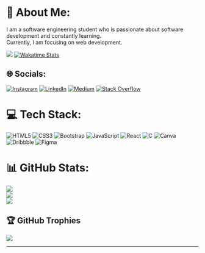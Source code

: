 # 💫 About Me:
I am a software engineering student who is passionate about software development and constantly learning. <br>Currently, I am focusing on web development.

[![](https://visitcount.itsvg.in/api?id=EnesGurbuz1&icon=0&color=7)](https://visitcount.itsvg.in)
[![Wakatime Stats](https://github-readme-stats.vercel.app/api/wakatime?username=EnesGurbuz1)](https://wakatime.com/@EnesGurbuz1)


## 🌐 Socials:
[![Instagram](https://img.shields.io/badge/Instagram-%23E4405F.svg?logo=Instagram&logoColor=white)](https://instagram.com/@ensgrbzzz) [![LinkedIn](https://img.shields.io/badge/LinkedIn-%230077B5.svg?logo=linkedin&logoColor=white)](https://linkedin.com/in/https://www.linkedin.com/in/enesbugragurbuz1/) [![Medium](https://img.shields.io/badge/Medium-12100E?logo=medium&logoColor=white)](https://medium.com/@@enesbugragurbuz1) [![Stack Overflow](https://img.shields.io/badge/-Stackoverflow-FE7A16?logo=stack-overflow&logoColor=white)](https://stackoverflow.com/users/21531629) 

# 💻 Tech Stack:
![HTML5](https://img.shields.io/badge/html5-%23E34F26.svg?style=for-the-badge&logo=html5&logoColor=white) ![CSS3](https://img.shields.io/badge/css3-%231572B6.svg?style=for-the-badge&logo=css3&logoColor=white) ![Bootstrap](https://img.shields.io/badge/bootstrap-%23563D7C.svg?style=for-the-badge&logo=bootstrap&logoColor=white) ![JavaScript](https://img.shields.io/badge/javascript-%23323330.svg?style=for-the-badge&logo=javascript&logoColor=%23F7DF1E) ![React](https://img.shields.io/badge/react-%2320232a.svg?style=for-the-badge&logo=react&logoColor=%2361DAFB) ![C](https://img.shields.io/badge/c-%2300599C.svg?style=for-the-badge&logo=c&logoColor=white) ![Canva](https://img.shields.io/badge/Canva-%2300C4CC.svg?style=for-the-badge&logo=Canva&logoColor=white) ![Dribbble](https://img.shields.io/badge/Dribbble-EA4C89?style=for-the-badge&logo=dribbble&logoColor=white) ![Figma](https://img.shields.io/badge/figma-%23F24E1E.svg?style=for-the-badge&logo=figma&logoColor=white)
# 📊 GitHub Stats:
![](https://github-readme-stats.vercel.app/api?username=EnesGurbuz1&theme=swift&hide_border=false&include_all_commits=false&count_private=false)<br/>
![](https://github-readme-streak-stats.herokuapp.com/?user=EnesGurbuz1&theme=swift&hide_border=false)<br/>
![](https://github-readme-stats.vercel.app/api/top-langs/?username=EnesGurbuz1&theme=swift&hide_border=false&include_all_commits=false&count_private=false&layout=compact)

## 🏆 GitHub Trophies
![](https://github-profile-trophy.vercel.app/?username=EnesGurbuz1&theme=onedark&no-frame=true&no-bg=true&margin-w=4)

---

<!-- Proudly created with GPRM ( https://gprm.itsvg.in ) -->
